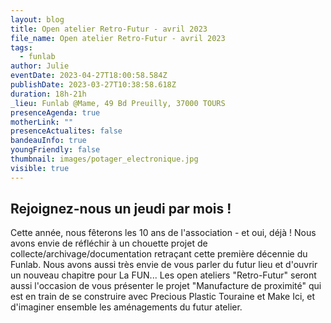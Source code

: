 ```yaml
---
layout: blog
title: Open atelier Retro-Futur - avril 2023
file_name: Open atelier Retro-Futur - avril 2023
tags:
  - funlab
author: Julie
eventDate: 2023-04-27T18:00:58.584Z
publishDate: 2023-03-27T10:38:58.618Z
duration: 18h-21h
_lieu: Funlab @Mame, 49 Bd Preuilly, 37000 TOURS
presenceAgenda: true
motherLink: ""
presenceActualites: false
bandeauInfo: true
youngFriendly: false
thumbnail: images/potager_electronique.jpg
visible: true
---
```

## Rejoignez-nous un jeudi par mois !

Cette année, nous fêterons les 10 ans de l'association - et oui, déjà ! Nous avons envie de réfléchir à un chouette projet de collecte/archivage/documentation retraçant cette première décennie du Funlab. Nous avons aussi très envie de vous parler du futur lieu et d'ouvrir un nouveau chapitre pour La FUN... Les open ateliers "Retro-Futur" seront aussi l'occasion de vous présenter le projet "Manufacture de proximité" qui est en train de se construire avec Precious Plastic Touraine et Make Ici, et d'imaginer ensemble les aménagements du futur atelier.
